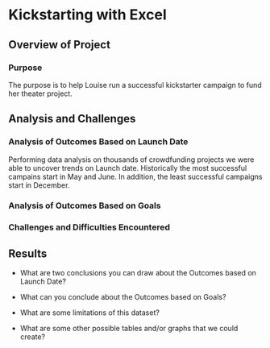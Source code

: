 # Kickstarting with Excel

## Overview of Project

### Purpose

The purpose is to help Louise run a successful kickstarter campaign to fund her theater project. 

## Analysis and Challenges

### Analysis of Outcomes Based on Launch Date

Performing data analysis on thousands of crowdfunding projects we were able to uncover trends on Launch date. Historically the most successful campains start in May and June. In addition, the least successful campaigns start in December. 


### Analysis of Outcomes Based on Goals



### Challenges and Difficulties Encountered



## Results

- What are two conclusions you can draw about the Outcomes based on Launch Date?

- What can you conclude about the Outcomes based on Goals?

- What are some limitations of this dataset?

- What are some other possible tables and/or graphs that we could create?
